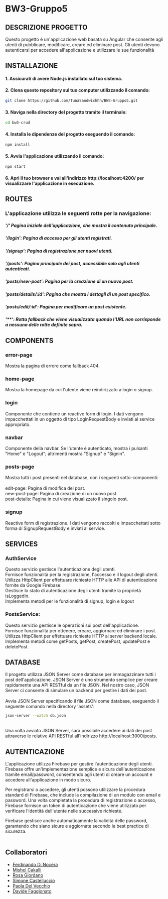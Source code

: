 # BW3-Gruppo5

## DESCRIZIONE PROGETTO

Questo progetto è un'applicazione web basata su Angular che consente agli utenti di pubblicare, modificare, creare ed eliminare post. Gli utenti devono autenticarsi per accedere all'applicazione e utilizzare le sue funzionalità

## INSTALLAZIONE

#### 1. Assicurati di avere Node.js installato sul tuo sistema.

#### 2. Clona questo repository sul tuo computer utilizzando il comando:

```bash
git clone https://github.com/TunaSandwichhh/BW3-Gruppo5.git
```

#### 3. Naviga nella directory del progetto tramite il terminale:

```bash
cd bw3-crud
```

#### 4. Installa le dipendenze del progetto eseguendo il comando:

```bash
npm install
```

#### 5. Avvia l'applicazione utilizzando il comando:

```bash
npm start
```

#### 6. Apri il tuo browser e vai all'indirizzo http://localhost:4200/ per visualizzare l'applicazione in esecuzione.

## ROUTES

### L'applicazione utilizza le seguenti rotte per la navigazione:

##### '/' Pagina iniziale dell'applicazione, che mostra il contenuto principale.

##### '/login': Pagina di accesso per gli utenti registrati.

##### '/signup': Pagina di registrazione per nuovi utenti.

##### '/posts': Pagina principale dei post, accessibile solo agli utenti autenticati.

##### 'posts/new-post': Pagina per la creazione di un nuovo post.

##### 'posts/details/:id': Pagina che mostra i dettagli di un post specifico.

##### 'posts/edit/:id': Pagina per modificare un post esistente.

##### '\*\*': Rotta fallback che viene visualizzata quando l'URL non corrisponde a nessuna delle rotte definite sopra.

## COMPONENTS

### error-page

Mostra la pagina di errore come fallback 404.

### home-page

Mostra la homepage da cui l'utente viene reindirizzato a login o signup.

### login

Componente che contiene un reactive form di login. I dati vengono impacchettati in un oggetto di tipo LoginRequestBody e inviati al service appropriato.

### navbar

Componente della navbar. Se l'utente è autenticato, mostra i pulsanti "Home" e "Logout"; altrimenti mostra "Signup" e "Signin".

### posts-page

Mostra tutti i post presenti nel database, con i seguenti sotto-componenti:<br>
<br>edit-page: Pagina di modifica del post.
<br>new-post-page: Pagina di creazione di un nuovo post.
<br>post-details: Pagina in cui viene visualizzato il singolo post.

### signup

Reactive form di registrazione. I dati vengono raccolti e impacchettati sotto forma di SignupRequestBody e inviati al service.

## SERVICES

### AuthService

Questo servizio gestisce l'autenticazione degli utenti.<br>
Fornisce funzionalità per la registrazione, l'accesso e il logout degli utenti.<br>
Utilizza HttpClient per effettuare richieste HTTP alle API di autenticazione fornite da Google Firebase.<br>
Gestisce lo stato di autenticazione degli utenti tramite la proprietà isLoggedIn.<br>
Implementa metodi per le funzionalità di signup, login e logout<br>

### PostsService:

Questo servizio gestisce le operazioni sui post dell'applicazione.<br>
Fornisce funzionalità per ottenere, creare, aggiornare ed eliminare i post.<br>
Utilizza HttpClient per effettuare richieste HTTP al server backend locale.<br>
Implementa metodi come getPosts, getPost, createPost, updatePost e deletePost.<br>

## DATABASE

Il progetto utilizza JSON Server come database per immagazzinare tutti i post dell'applicazione. JSON Server è uno strumento semplice per creare rapidamente una API RESTful da un file JSON. Nel nostro caso, JSON Server ci consente di simulare un backend per gestire i dati dei post.<br><br>
Avvia JSON Server specificando il file JSON come database, eseguendo il seguente comando nella directory 'assets':

```bash
json-server --watch db.json
```

<br>
Una volta avviato JSON Server, sarà possibile accedere ai dati dei post attraverso le relative API RESTful all'indirizzo http://localhost:3000/posts.

## AUTENTICAZIONE

L'applicazione utilizza Firebase per gestire l'autenticazione degli utenti. Firebase offre un'implementazione semplice e sicura dell'autenticazione tramite email/password, consentendo agli utenti di creare un account e accedere all'applicazione in modo sicuro.

Per registrarsi o accedere, gli utenti possono utilizzare la procedura standard di Firebase, che include la compilazione di un modulo con email e password. Una volta completata la procedura di registrazione o accesso, Firebase fornisce un token di autenticazione che viene utilizzato per verificare l'identità dell'utente nelle successive richieste.

Firebase gestisce anche automaticamente la validità delle password, garantendo che siano sicure e aggiornate secondo le best practice di sicurezza.
<br><br>

## Collaboratori

- [Ferdinando Di Nocera](https://github.com/fdinocera)
- [Mishel Cakalli](https://github.com/MishelCakalli)
- [Rosa Giordano](https://github.com/Rosannag16)
- [Simone Castelluccio](https://github.com/Simonecaste96)
- [Paola Del Vecchio](https://github.com/smoulderpipe)
- [Davide Faggionato](https://github.com/TunaSandwichhh)
